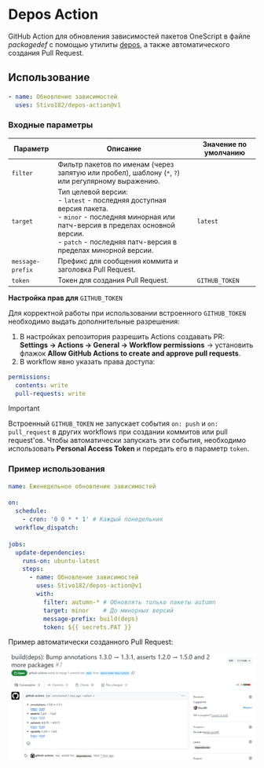 # Depos Action

GitHub Action для обновления зависимостей пакетов OneScript в файле _packagedef_ с помощью утилиты [depos](https://github.com/Stivo182/depos), а также автоматического создания Pull Request.

## Использование

```yaml
- name: Обновление зависимостей
  uses: Stivo182/depos-action@v1
```

### Входные параметры

| Параметр | Описание | Значение по умолчанию |
| --- | --- | --- |
| `filter`         | Фильтр пакетов по именам (через запятую или пробел), шаблону (`*`, `?`) или регулярному выражению.   | |
| `target`         | Тип целевой версии: <br>- `latest` - последняя доступная версия пакета.<br>- `minor` - последняя минорная или патч-версия в пределах основной версии.<br>- `patch` - последняя патч-версия в пределах минорной версии. | `latest` |
| `message-prefix` | Префикс для сообщения коммита и заголовка Pull Request. | |
| `token`          | Токен для создания Pull Request. | `GITHUB_TOKEN` |

**Настройка прав для** `GITHUB_TOKEN`

Для корректной работы при использовании встроенного `GITHUB_TOKEN` необходимо выдать дополнительные разрешения:

1. В настройках репозитория разрешить Actions создавать PR: </br>
**Settings → Actions → General → Workflow permissions** → установить флажок
**Allow GitHub Actions to create and approve pull requests**. 
2. В workflow явно указать права доступа:

```yaml
permissions:
  contents: write
  pull-requests: write
```

> [!IMPORTANT]  
> Встроенный `GITHUB_TOKEN` не запускает события `on: push` и `on: pull_request` в других workflows при создании коммитов или pull request'ов. Чтобы автоматически запускать эти события, необходимо использовать **Personal Access Token** и передать его в параметр `token`.

### Пример использования

```yaml
name: Еженедельное обновление зависимостей

on:
  schedule:
    - cron: '0 0 * * 1' # Каждый понедельник
  workflow_dispatch:

jobs:
  update-dependencies:
    runs-on: ubuntu-latest
    steps:
      - name: Обновление зависимостей
        uses: Stivo182/depos-action@v1
        with:
          filter: autumn-* # Обновлять только пакеты autumn
          target: minor    # До минорных версий
          message-prefix: build(deps)
          token: ${{ secrets.PAT }}
```

Пример автоматически созданного Pull Request:

![Pull Request Example](examples/assets/pr-example.png)